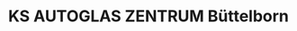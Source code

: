 ---
title: "KS AUTOGLAS ZENTRUM Büttelborn"
url: /buettelborn/ks-autoglas-zentrum-buettelborn/
shop: Autowerkstatt
---